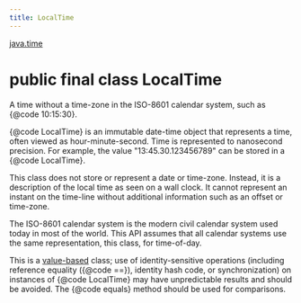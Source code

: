 ```yaml
---
title: LocalTime
---
```


[java.time](../packages/#java.time)

# public final class LocalTime


A time without a time-zone in the ISO-8601 calendar system,
 such as {@code 10:15:30}.
 <p>
 {@code LocalTime} is an immutable date-time object that represents a time,
 often viewed as hour-minute-second.
 Time is represented to nanosecond precision.
 For example, the value "13:45.30.123456789" can be stored in a {@code LocalTime}.
 <p>
 This class does not store or represent a date or time-zone.
 Instead, it is a description of the local time as seen on a wall clock.
 It cannot represent an instant on the time-line without additional information
 such as an offset or time-zone.
 <p>
 The ISO-8601 calendar system is the modern civil calendar system used today
 in most of the world. This API assumes that all calendar systems use the same
 representation, this class, for time-of-day.

 <p>
 This is a <a href="{@docRoot}/java/lang/doc-files/ValueBased.html">value-based</a>
 class; use of identity-sensitive operations (including reference equality
 ({@code ==}), identity hash code, or synchronization) on instances of
 {@code LocalTime} may have unpredictable results and should be avoided.
 The {@code equals} method should be used for comparisons.